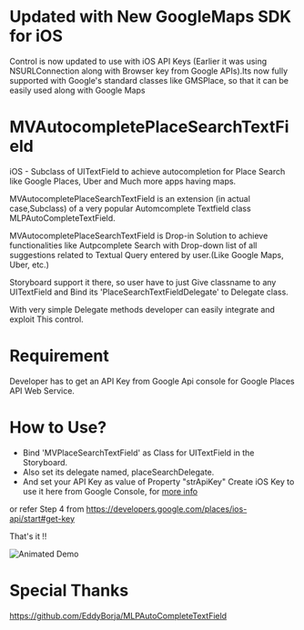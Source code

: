 # Updated with New GoogleMaps SDK for iOS
Control is now updated to use with iOS API Keys (Earlier it was using NSURLConnection along with Browser key from Google APIs).Its now fully supported with Google's standard classes like GMSPlace, so that it can be easily used along with Google Maps


# MVAutocompletePlaceSearchTextField
iOS - Subclass of UITextField to achieve autocompletion for Place Search like Google Places, Uber and Much more apps having maps.


MVAutocompletePlaceSearchTextField is an extension (in actual case,Subclass) of a very popular Automcomplete Textfield class MLPAutoCompleteTextField. 

MVAutocompletePlaceSearchTextField is Drop-in Solution to achieve functionalities like Autpcomplete Search with Drop-down list of all suggestions related to Textual Query entered by user.(Like Google Maps, Uber, etc.)

Storyboard support it there, so user have to just Give classname to any UITextField and Bind its 'PlaceSearchTextFieldDelegate' to Delegate class.

With very simple Delegate methods developer can easily integrate and exploit This control.

# Requirement

Developer has to get an API Key from Google Api console for Google Places API Web Service.

# How to Use?

- Bind 'MVPlaceSearchTextField' as Class for UITextField in the Storyboard.
- Also set its delegate named, placeSearchDelegate.
- And set your API Key as value of Property "strApiKey"
Create iOS Key to use it here from Google Console, for [more info](https://console.developers.google.com/flows/enableapi?apiid=placesios,maps_ios_backend&keyType=CLIENT_SIDE_IOS)

or refer Step 4 from
https://developers.google.com/places/ios-api/start#get-key

That's it !!


![Animated Demo](https://www.dropbox.com/s/m6angscdzxh7do7/MVPlaceSearch.gif?dl=1)


# Special Thanks
https://github.com/EddyBorja/MLPAutoCompleteTextField
